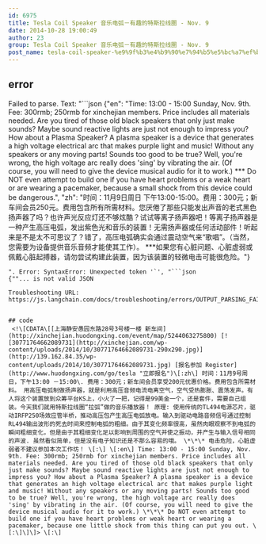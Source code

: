```yaml
---
id: 6975
title: Tesla Coil Speaker 音乐电弧－有趣的特斯拉线圈 - Nov. 9
date: 2014-10-28 19:00:49
author: 23
group: Tesla Coil Speaker 音乐电弧－有趣的特斯拉线圈 - Nov. 9
post_name: tesla-coil-speaker-%e9%9f%b3%e4%b9%90%e7%94%b5%e5%bc%a7%ef%bc%8d%e6%9c%89%e8%b6%a3%e7%9a%84%e7%89%b9%e6%96%af%e6%8b%89%e7%ba%bf%e5%9c%88-nov-9
---
```


## error
Failed to parse. Text: "```json
{"en": "Time: 13:00 - 15:00 Sunday, Nov. 9th. Fee: 300rmb; 250rmb for xinchejian members. Price includes all materials needed. Are you tired of those old black speakers that only just make sounds? Maybe sound reactive lights are just not enough to impress you? How about a Plasma Speaker? A plasma speaker is a device that generates a high voltage electrical arc that makes purple light and music! Without any speakers or any moving parts! Sounds too good to be true? Well, you're wrong, the high voltage arc really does 'sing' by vibrating the air. (Of course, you will need to give the device musical audio for it to work.) \*\*\* Do NOT even attempt to build one if you have heart problems or a weak heart or are wearing a pacemaker, because a small shock from this device could be dangerous.", "zh": "时间：11月9日周日 下午13:00-15:00。费用：300元；新车间会员250元。费用包含所有所需材料。您厌倦了那些只能发出声音的老式黑色扬声器了吗？也许声光反应灯还不够炫酷？试试等离子扬声器吧！等离子扬声器是一种产生高压电弧，发出紫色光和音乐的装置！无需扬声器或任何活动部件！听起来是不是太不可思议了？错了，高压电弧确实会通过震动空气来“歌唱”。（当然，您需要为设备提供音乐音频才能使其工作）。 \*\*\*如果您有心脏问题、心脏虚弱或佩戴心脏起搏器，请勿尝试构建此装置，因为该装置的轻微电击可能很危险。"}
```
". Error: SyntaxError: Unexpected token '`', "```json
{""... is not valid JSON

Troubleshooting URL: https://js.langchain.com/docs/troubleshooting/errors/OUTPUT_PARSING_FAILURE/


## code
 <!\[CDATA\[[上海静安愚园东路28号3号楼一楼 新车间](http://xinchejian.huodongxing.com/event/map/5244063275800) [![30771764662089731](http://xinchejian.com/wp-content/uploads/2014/10/30771764662089731-290x290.jpg)](http://139.162.84.35/wp-content/uploads/2014/10/30771764662089731.jpg) [报名参加 Register](http://www.huodongxing.com/go/tesla "立即报名")\[:zh\] 时间：11月9号周日，下午13:00 －15:00\. 费用：300元；新车间会员享受200元优惠价格。费用包含所需材料。 用高压电弧制做扬声器，就是利用高压音频电流电离空气，空气受热膨胀、震荡发声。有人将这个装置放到众筹平台KS上，小火了一把，记得是99美金一个，还是套件，需要自己组装。今天我们就用特斯拉线圈“拉弧”做的音乐播放器！ 原理: 使用传统的TL494电源芯片，驱动IRFP250场效应管半桥，推动高压包产生高压电弧放电。输入到驱动电路音频信号通过控制RL494输出波形的死去时间来控制电弧的粗细。由于其变化频率很高，虽然肉眼观察不到电弧的瞬间粗细变化，但是由于其粗细变化足以影响到周围的空气并使之振动，并产生与输入信号相同的声波. 虽然看似简单，但是没有电子知识还是不那么容易的哦。 \*\*\* 电击危险，心脏虚弱者不建议参加本次工作坊！ \[:\] \[:en\] Time: 13:00 - 15:00 Sunday, Nov. 9th. Fee: 300rmb; 250rmb for xinchejian members. Price includes all materials needed. Are you tired of those old black speakers that only just make sounds? Maybe sound reactive lights are just not enough to impress you? How about a Plasma Speaker? A plasma speaker is a device that generates an high voltage electrical arc that makes purple light and music! Without any speakers or any moving parts! Sounds too good to be true? Well, you're wrong, the high voltage arc really does 'sing' by vibrating in the air. (Of course, you will need to give the device musical audio for it to work.) \*\*\* Do NOT even attempt to build one if you have heart problems or weak heart or wearing a pacemaker, because one little shock from this thing can put you out. \[:\]\]\]> \[:\]
